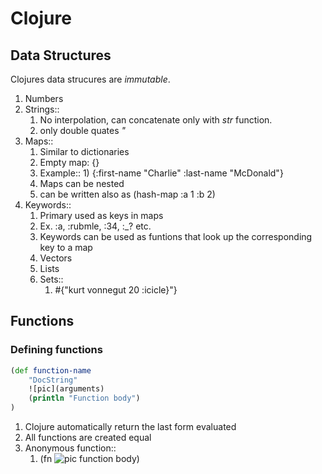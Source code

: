 # Clojure

## Data Structures

Clojures data strucures are *immutable*.

1) Numbers
2) Strings::
    1) No interpolation, can concatenate only with _str_ function.
    2) only double quates _"_
3) Maps::
    1) Similar to dictionaries
    2) Empty map: {}
    3) Example:: 
            1) {:first-name "Charlie"
                :last-name "McDonald"}
    4)  Maps can be nested
    5) can be written also as (hash-map :a 1 :b 2)
4) Keywords::
    1) Primary used as keys in maps
    2) Ex. :a, :rubmle, :34, :_? etc.
    3) Keywords can be used as funtions that look up the corresponding key to a map
    4) Vectors
    5) Lists
    6) Sets::
        1) #{"kurt vonnegut 20 :icicle}"}

## Functions

### Defining functions
``` clojure
(def function-name
    "DocString"
    ![pic](arguments)
    (println "Function body")
)
  ```
    
1) Clojure automatically return the last form evaluated
2) All functions are created equal
3) Anonymous function::
    1) (fn ![pic](param-list) function body)
   
